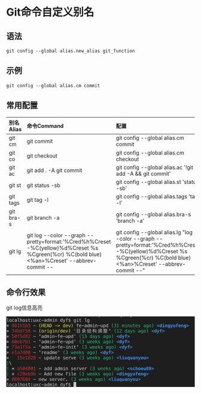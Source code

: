 # Git命令自定义别名 
## 语法
```
git config --global alias.new_alias git_function
```
## 示例
```
git config --global alias.cm commit
```

## 常用配置
| 别名Alias | 命令Command |  配置  |
| :----------------------| :----- | :-----------|
| git cm | git commit |  git config --global alias.cm commit  |
| git co | git checkout | git config --global alias.cm checkout |
| git ac | git add . -A git commit | git config --global alias.ac '!git add -A && git commit' |
| git st | git status -sb |  git config --global alias.st 'status -sb'|
| git tags | git tag -l |  git config --global alias.tags 'tag -l'|
| git bra-s | git branch -a |  git config --global alias.bra-s 'branch -a'|
| git lg | git log --color --graph --pretty=format:'%Cred%h%Creset -%C(yellow)%d%Creset %s %Cgreen(%cr) %C(bold blue)<%an>%Creset' --abbrev-commit -- | git config --global alias.lg "log --color --graph --pretty=format:'%Cred%h%Creset -%C(yellow)%d%Creset %s %Cgreen(%cr) %C(bold blue)<%an>%Creset' --abbrev-commit --"  |

## 命令行效果
git log信息高亮 

![log信息高亮](/git.png)

